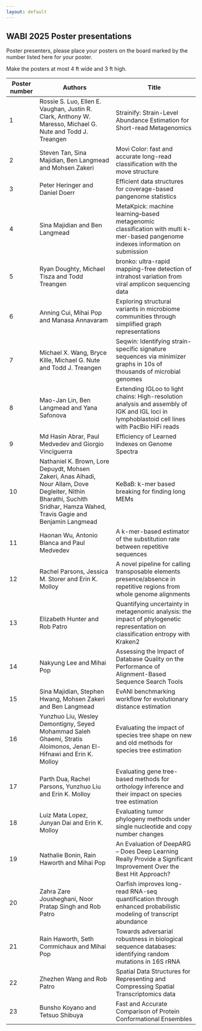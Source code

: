 ```yaml
---
layout: default
---
```


## WABI 2025 Poster presentations

Poster presenters, please place your posters on the board marked by the number listed here for your poster.

Make the posters at most 4 ft wide and 3 ft high.

<table class="table-striped"><thead>
<tr><th>Poster number</th><th>Authors</th><th>Title</th></tr>
</thead><tbody>
<tr><td>1</td><td>Rossie S. Luo, Ellen E. Vaughan, Justin R. Clark, Anthony W. Maresso, Michael G. Nute and Todd J. Treangen</td><td>Strainify: Strain-Level Abundance Estimation for Short-read Metagenomics</td></tr>
  <tr><td>2</td><td>Steven Tan, Sina Majidian, Ben Langmead and Mohsen Zakeri</td><td>Movi Color: fast and accurate long-read classification with the move structure</td></tr>
  <tr><td>3</td><td>Peter Heringer and Daniel Doerr</td><td>Efficient data structures for coverage-based pangenome statistics</td></tr>
  <tr><td>4</td><td class="s0" dir="ltr">Sina Majidian and Ben Langmead</td><td>MetaKpick: machine learning–based metagenomic classification with multi k-mer-based pangenome indexes information on submission</td></tr>
  <tr><td>5</td><td>Ryan Doughty, Michael Tisza and Todd Treangen</td><td>bronko: ultra-rapid mapping-free detection of intrahost variation from viral amplicon sequencing data</td></tr>
  <tr><td>6</td><td>Anning Cui, Mihai Pop and Manasa Annavaram</td><td>Exploring structural variants in microbiome communities through simplified graph representations</td></tr>
  <tr><td>7</td><td>Michael X. Wang, Bryce Kille, Michael G. Nute and Todd J. Treangen</td><td>Seqwin: Identifying strain-specific signature sequences via minimizer graphs in 10s of thousands of microbial genomes</td></tr>
  <tr><td>8</td><td>Mao-Jan Lin, Ben Langmead and Yana Safonova </td><td>Extending IGLoo to light chains: High-resolution analysis and assembly of IGK and IGL loci in lymphoblastoid cell lines with PacBio HiFi reads</td></tr>
  <tr><td>9</td><td>Md Hasin Abrar, Paul Medvedev and Giorgio Vinciguerra</td><td>Efficiency of Learned Indexes on Genome Spectra</td></tr>
  <tr><td>10</td><td>Nathaniel K. Brown, Lore Depuydt, Mohsen Zakeri, Anas Alhadi, Nour Allam, Dove Degleiter, Nithin Bharathi, Suchith Sridhar, Hamza Wahed, Travis Gagie and Benjamin Langmead</td><td>KeBaB: k-mer based breaking for finding long MEMs</td></tr>
  <tr><td>11</td><td>Haonan Wu, Antonio Blanca and Paul Medvedev</td><td>A k-mer-based estimator of the substitution rate between repetitive sequences</td></tr>
  <tr><td>12</td><td>Rachel Parsons, Jessica M. Storer and Erin K. Molloy</td><td>A novel pipeline for calling transposable elements presence/absence in repetitive regions from whole genome alignments</td></tr>
  <tr><td>13</td><td>Elizabeth Hunter and Rob Patro</td><td>Quantifying uncertainty in metagenomic analysis: the impact of phylogenetic representation on classification entropy with Kraken2</td></tr>
  <tr><td>14</td><td>Nakyung Lee and Mihai Pop</td><td>Assessing the Impact of Database Quality on the Performance of Alignment-Based Sequence Search Tools</td></tr>
  <tr><td>15</td><td>Sina Majidian, Stephen Hwang, Mohsen Zakeri and Ben Langmead</td><td>EvANI benchmarking workflow for evolutionary distance estimation</td></tr>
  <tr><td>16</td><td>Yunzhuo Liu, Wesley Demontigny, Seyed Mohammad Saleh Ghaemi, Stratis Aloimonos, Jenan El-Hifnawi and Erin K. Molloy</td><td>Evaluating the impact of species tree shape on new and old methods for species tree estimation</td></tr>
  <tr><td>17</td><td>Parth Dua, Rachel Parsons, Yunzhuo Liu and Erin K. Molloy</td><td>Evaluating gene tree-based methods for orthology inference and their impact on species tree estimation</td></tr>
  <tr><td>18</td><td>Luiz Mata Lopez, Junyan Dai and Erin K. Molloy</td><td>Evaluating tumor phylogeny methods under single nucleotide and copy number changes</td></tr>
  <tr><td>19</td><td>Nathalie Bonin, Rain Haworth and Mihai Pop</td><td>An Evaluation of DeepARG – Does Deep Learning Really Provide a Significant Improvement Over the Best Hit Approach?</td></tr>
  <tr><td>20</td><td>Zahra Zare Jousheghani, Noor Pratap Singh and Rob Patro</td><td>Oarfish improves long-read RNA-seq quantification through enhanced probabilistic modeling of transcript abundance</td></tr>
  <tr><td>21</td><td>Rain Haworth, Seth Commichaux and Mihai Pop</td><td>Towards adversarial robustness in biological sequence databases: identifying random mutations in 16S rRNA</td></tr>
  <tr><td>22</td><td>Zhezhen Wang and Rob Patro</td><td>Spatial Data Structures for Representing and Compressing Spatial Transcriptomics data</td></tr>
  <tr><td>23</td><td>Bunsho Koyano and Tetsuo Shibuya</td><td>Fast and Accurate Comparison of Protein Conformational Ensembles</td></tr>
  </tbody></table>
